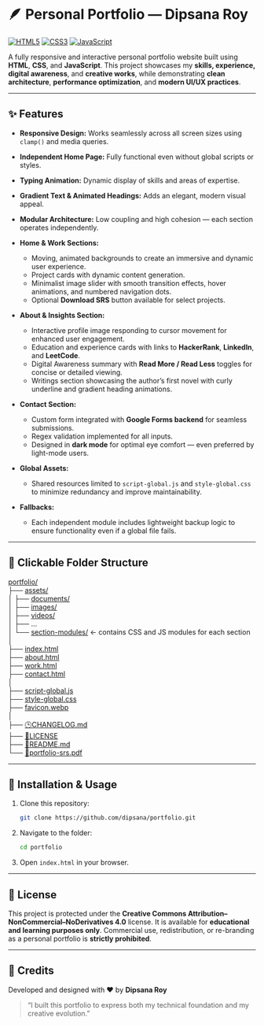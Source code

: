 # 🪶 Personal Portfolio — Dipsana Roy

[![HTML5](https://img.shields.io/badge/HTML5-E34F26?style=flat&logo=html5&logoColor=white)](https://developer.mozilla.org/en-US/docs/Web/HTML)
[![CSS3](https://img.shields.io/badge/CSS3-1572B6?style=flat&logo=css3&logoColor=white)](https://developer.mozilla.org/en-US/docs/Web/CSS)
[![JavaScript](https://img.shields.io/badge/JavaScript-F7DF1E?style=flat&logo=javascript&logoColor=black)](https://developer.mozilla.org/en-US/docs/Web/JavaScript)

A fully responsive and interactive personal portfolio website built using **HTML**, **CSS**, and **JavaScript**.
This project showcases my **skills, experience, digital awareness**, and **creative works**, while demonstrating **clean architecture**, **performance optimization**, and **modern UI/UX practices**.

---

## ✨ Features

* **Responsive Design:** Works seamlessly across all screen sizes using `clamp()` and media queries.

* **Independent Home Page:** Fully functional even without global scripts or styles.

* **Typing Animation:** Dynamic display of skills and areas of expertise.

* **Gradient Text & Animated Headings:** Adds an elegant, modern visual appeal.

* **Modular Architecture:** Low coupling and high cohesion — each section operates independently.

* **Home & Work Sections:**

  * Moving, animated backgrounds to create an immersive and dynamic user experience.
  * Project cards with dynamic content generation.
  * Minimalist image slider with smooth transition effects, hover animations, and numbered navigation dots.
  * Optional **Download SRS** button available for select projects.

* **About & Insights Section:**

  * Interactive profile image responding to cursor movement for enhanced user engagement.
  * Education and experience cards with links to **HackerRank**, **LinkedIn**, and **LeetCode**.
  * Digital Awareness summary with **Read More / Read Less** toggles for concise or detailed viewing.
  * Writings section showcasing the author’s first novel with curly underline and gradient heading animations.

* **Contact Section:**

  * Custom form integrated with **Google Forms backend** for seamless submissions.
  * Regex validation implemented for all inputs.
  * Designed in **dark mode** for optimal eye comfort — even preferred by light-mode users.

* **Global Assets:**

  * Shared resources limited to `script-global.js` and `style-global.css` to minimize redundancy and improve maintainability.

* **Fallbacks:**

  * Each independent module includes lightweight backup logic to ensure functionality even if a global file fails.

---

## 📁 Clickable Folder Structure

[portfolio/](/)  
├── [assets/](/assets)  
│   ├── [documents/](/assets/documents)  
│   ├── [images/](/assets/images)  
│   ├── [videos/](/assets/videos)  
│   ├── ...  
│   └── [section-modules/](/assets)  ← contains CSS and JS modules for each section  
│  
├── [index.html](/index.html)  
├── [about.html](/about.html)  
├── [work.html](/work.html)  
├── [contact.html](/contact.html)  
│  
├── [script-global.js](/script-global.js)  
├── [style-global.css](/style-global.css)  
├── [favicon.webp](/favicon.webp)  
│  
├── [🕒CHANGELOG.md](/CHANGELOG.md)  
├── [🔑LICENSE](/LICENSE)  
├── [📄README.md](/README.md)  
└── [📓portfolio-srs.pdf](/portfolio-srs.pdf)

---

## 🚀 Installation & Usage

1. Clone this repository:

   ```bash
   git clone https://github.com/dipsana/portfolio.git
   ```

2. Navigate to the folder:

   ```bash
   cd portfolio
   ```

3. Open `index.html` in your browser.

---

## 🪪 License

This project is protected under the **Creative Commons Attribution–NonCommercial–NoDerivatives 4.0** license.
It is available for **educational and learning purposes only**.
Commercial use, redistribution, or re-branding as a personal portfolio is **strictly prohibited**.

---

## 📜 Credits

Developed and designed with ❤️ by **Dipsana Roy**

> “I built this portfolio to express both my technical foundation and my creative evolution.”
